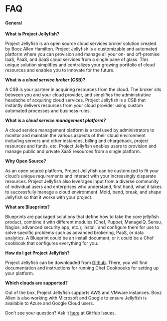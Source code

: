 FAQ
=====

#### General

**What is Project Jellyfish?**

Project Jellyfish is an open source cloud services broker solution created by Booz Allen Hamilton. Project Jellyfish is a customizable and automated platform where you can provision and manage all your on- and off-premise IaaS, PaaS, and SaaS cloud services from a single pane of glass. This unique solution simplifies and centralizes your growing portfolio of cloud resources and enables you to innovate for the future.

**What is a *cloud service broker* (CSB)?**

A CSB is your partner in acquiring resources from the cloud. The broker sits between you and your cloud provider, and simplifies the administrative headache of acquiring cloud services. Project Jellyfish is a CSB that instantly delivers resources from your cloud provider using custom automated processes and business rules.

**What is a *cloud service management platform*?**

A cloud service management platform is a tool used by administrators to monitor and maintain the various aspects of their cloud environment including servers and other instances, billing and chargeback, project resources and funds, etc. Project Jellyfish enables users to provision and manage public and private XaaS resources from a single platform.

**Why Open Source?**

As an open source platform, Project Jellyfish can be customized to fit your cloud’s unique requirements and interact with your increasingly disparate resources. Project Jellyfish also leverages input from a diverse community of individual users and enterprises who understand, first hand, what it takes to successfully manage a cloud environment. Mold, bend, break, and shape Jellyfish so that it works with your project.

**What are Blueprints?**

Blueprints are packaged solutions that define how to take the core jellyfish product, combine it with different modules (Chef, Puppet, ManageIQ, Sensu, Nagios, advanced security app, etc.), install, and configure them for use to solve specific problems such as advanced brokering, PaaS, or data analytics. A Blueprint could be an install document, or it could be a Chef cookbook that configures everything for you.

**How do I get Project Jellyfish?**

Project Jellyfish can be downloaded from <a href="https://github.com/projectjellyfish/api" target="_blank">Github</a>. There, you will find documentation and instructions for running Chef Cookbooks for setting up your platform.

**Which clouds are supported?**

Out of the box, Project Jellyfish supports AWS and VMware instances. Booz Allen is also working with Microsoft and Google to ensure Jellyfish is available to Azure and Google Cloud users.


Don’t see your question? Ask it <a href="https://github.com/projectjellyfish/api/issues" target="_blank">here</a> at GitHub Issues.



